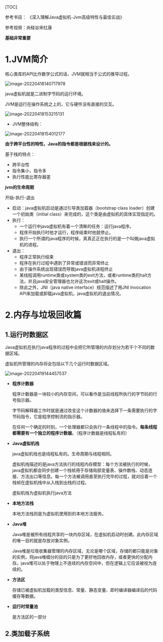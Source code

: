 [TOC]



参考书目： 《深入理解Java虚拟机-Jvm高级特性与最佳实战》

参考视频：尚硅谷宋红康



**基础非常重要**



# 1.JVM简介

核心类库的API比作数学公式的话，JVM就相当于公式的推导过程。

![image-20220418140717978](https://typora-1259727047.cos.ap-nanjing.myqcloud.com/img/2022/image-20220418140717978.png)



java虚拟机就是二进制字节码的运行环境。

JVM是运行在操作系统之上的，它与硬件没有直接的交互。

![image-20220418153215131](https://typora-1259727047.cos.ap-nanjing.myqcloud.com/img/2022/image-20220418153215131.png)

+ JVM整体结构：

![image-20220418154012177](https://typora-1259727047.cos.ap-nanjing.myqcloud.com/img/2022/image-20220418154012177.png)





**由于跨平台性的特性，Java的指令都是根据栈来设计的。**

基于栈的特点：

+ 跨平台性
+ 指令集小，指令多
+ 执行性能比寄存器差



**jvm的生命周期**

开始-执行-退出

+ 启动：java虚拟机启动是通过引导类加载器（bootstrap class loader）创建一个初始类（initial class）来完成的，这个类是由虚拟机的具体实现指定的。
+ 执行：
  + 一个运行中java虚拟机有着一个清晰的任务：运行java程序。
  + 程序开始执行时他才运行，程序结束时他就停止。
  + 执行一个所谓的java程序的时候，真真正正在执行的是一个叫做java虚拟机的进程。
+ 退出：
  + 程序正常执行结束
  + 程序在执行过程中遇到了异常或错误而异常终止
  + 由于操作系统出现错误而导致java虚拟机进程终止
  + 某线程调用runtime类或system类的exit方法，或者runtime类的halt方法，并且java安全管理器也允许这次exit或halt操作。
  + 除此之外，JNI（java native interface）规范描述了用JNI Invocation API来加载或卸载java虚拟机，java虚拟机的退出情况。







# 2.内存与垃圾回收篇

## 1.运行时数据区

Java虚拟机在执行java程序的过程中会把它所管理的内存划分为若干个不同的数据区域。

虚拟机所管理的内存将会包括以下几个运行时数据区域。

![image-20220419144457537](https://typora-1259727047.cos.ap-nanjing.myqcloud.com/img/2022/image-20220419144457537.png)

+ **程序计数器**

  程序计数器是一块较小的内存空间，可以看作是当前线程所执行的字节码的行号指示器。

  字节码解释器工作时就是通过改变这个计数器的值来选择下一条需要执行的字节码指令，它是程序控制流的指示器。

  在任何一个确定的时刻，一个处理器都只会执行一条线程中的指令。**每条线程都需要有一个独立的程序计数器**。（程序计数器是线程私有的）

+ **Java虚拟机栈**

  java虚拟机栈也是线程私有的。生命周期与线程相同。
  
  虚拟机栈描述的是java方法执行的线程内存模型：每个方法被执行的时候，java虚拟机都会同步创建一个栈帧用于存储局部变量表、操作数栈、动态连接、方法出口等信息。每一个方法被调用直至执行完毕的过程，就对应着一个栈帧在虚拟机栈中从入栈到出栈的过程。
  
  虚拟机栈为虚拟机执行java方法
  
+ **本地方法栈**

  本地方法栈则是为虚拟机使用到的本地方法服务。

+ **Java堆**

  Java堆是被所有线程共享的一块内存区域，在虚拟机启动时创建。此内存区域的唯一目的就是存放对象实例。

  Java堆是垃圾收集器管理的内存区域，无论是哪个区域，存储的都只能是对象的实例，将java堆细分的目的只是为了更好地回收内存，或者更快的分配内存。java堆可以处于物理上不连续的内存空间中，但在逻辑上它应该被视为连续的。

+ **方法区**

  存储已被虚拟机加载的类型信息、常量、静态变量、即时编译器编译后的代码缓存等数据。

+ **运行时常量池**

  是方法区的一部分





## 2.类加载子系统

